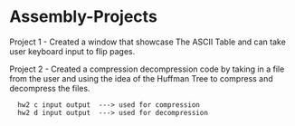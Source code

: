 # Assembly-Projects

Project 1 - Created a window that showcase The ASCII Table and can take user keyboard input to flip pages. 

Project 2 - Created a compression decompression code by taking in a file from the user and using the idea of the Huffman Tree to compress
and decompress the files. 

      hw2 c input output  ---> used for compression
      hw2 d input output  ---> used for decompression
